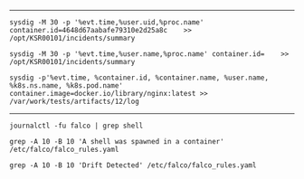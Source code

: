 
---

`sysdig -M 30 -p '%evt.time,%user.uid,%proc.name' container.id=4648d67aabafe79310e2d25a8c    >> /opt/KSR00101/incidents/summary`

`sysdig -M 30 -p '%evt.time,%user.name,%proc.name' container.id=    >> /opt/KSR00101/incidents/summary`

`sysdig -p'%evt.time, %container.id, %container.name, %user.name, %k8s.ns.name, %k8s.pod.name' container.image=docker.io/library/nginx:latest >> /var/work/tests/artifacts/12/log`

---

`journalctl -fu falco | grep shell`

`grep -A 10 -B 10 'A shell was spawned in a container' /etc/falco/falco_rules.yaml`

`grep -A 10 -B 10 'Drift Detected' /etc/falco/falco_rules.yaml`

